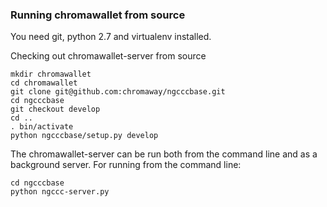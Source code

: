 ### Running chromawallet from source

You need git, python 2.7 and virtualenv installed.

Checking out chromawallet-server from source

    mkdir chromawallet
    cd chromawallet
    git clone git@github.com:chromaway/ngcccbase.git
    cd ngcccbase
    git checkout develop
    cd ..
    . bin/activate
    python ngcccbase/setup.py develop


The chromawallet-server can be run both from the command line and as a background server. For running from the command line:

    cd ngcccbase
    python ngccc-server.py